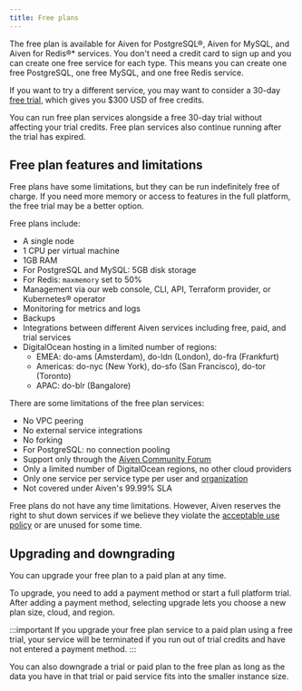 ```yaml
---
title: Free plans
---
```


The free plan is available for Aiven for PostgreSQL®, Aiven for MySQL,
and Aiven for Redis®\* services. You don\'t need a credit card to sign
up and you can create one free service for each type. This means you can
create one free PostgreSQL, one free MySQL, and one free Redis service.

If you want to try a different service, you may want to consider a
30-day
[free trial](/docs/platform/concepts/free-trial), which gives you \$300 USD of free credits.

You can run free plan services alongside a free 30-day trial without
affecting your trial credits. Free plan services also continue running
after the trial has expired.

## Free plan features and limitations

Free plans have some limitations, but they can be run indefinitely free
of charge. If you need more memory or access to features in the full
platform, the free trial may be a better option.

Free plans include:

-   A single node
-   1 CPU per virtual machine
-   1GB RAM
-   For PostgreSQL and MySQL: 5GB disk storage
-   For Redis: `maxmemory` set to 50%
-   Management via our web console, CLI, API, Terraform provider, or
    Kubernetes® operator
-   Monitoring for metrics and logs
-   Backups
-   Integrations between different Aiven services including free, paid,
    and trial services
-   DigitalOcean hosting in a limited number of regions:
    -   EMEA: do-ams (Amsterdam), do-ldn (London), do-fra (Frankfurt)
    -   Americas: do-nyc (New York), do-sfo (San Francisco), do-tor
        (Toronto)
    -   APAC: do-blr (Bangalore)

There are some limitations of the free plan services:

-   No VPC peering
-   No external service integrations
-   No forking
-   For PostgreSQL: no connection pooling
-   Support only through the [Aiven Community
    Forum](https://aiven.io/community/forum/)
-   Only a limited number of DigitalOcean regions, no other cloud
    providers
-   Only one service per service type per user and
    [organization](/docs/platform/concepts/projects_accounts_access)
-   Not covered under Aiven's 99.99% SLA

Free plans do not have any time limitations. However, Aiven reserves the
right to shut down services if we believe they violate the [acceptable
use policy](https://aiven.io/terms) or are unused for some time.

## Upgrading and downgrading

You can upgrade your free plan to a paid plan at any time.

To upgrade, you need to add a payment method or start a full platform
trial. After adding a payment method, selecting upgrade lets you choose
a new plan size, cloud, and region.

:::important
If you upgrade your free plan service to a paid plan using a free trial,
your service will be terminated if you run out of trial credits and have
not entered a payment method.
:::

You can also downgrade a trial or paid plan to the free plan as long as
the data you have in that trial or paid service fits into the smaller
instance size.
